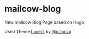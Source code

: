 # mailcow-blog
New mailcow Blog Page based on Hugo

Used Theme [LoveIT](https://github.com/dillonzq/LoveIt) by [@dillonzq](https://github.com/dillonzq)
